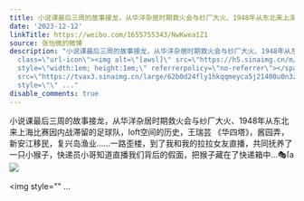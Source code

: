 ```yaml
---
title: 小说课最后三周的故事接龙，从华洋杂居时期救火会与纱厂大火、1948年从东北来上海比赛因内战滞留的足球队，loft空间的历史，王瑞芸 《华四塔》，酱园弄，新安江...
date: '2023-12-12'
linkTitle: https://weibo.com/1655755343/NwKwea1Z1
source: 张怡微的微博
description: "小说课最后三周的故事接龙，从华洋杂居时期救火会与纱厂大火、1948年从东北来上海比赛因内战滞留的足球队，loft空间的历史，王瑞芸 《华四塔》，酱园弄，新安江移民，复兴岛渔业……一路歪楼，到了我和我的拉拉女友直播，共同抚养了一只小猴子，快递员小哥知道直播我们背后的假面，把猴子藏在了快递箱中…\U0001F3AD<span
  class=\"url-icon\"><img alt=\"[awsl]\" src=\"https://h5.sinaimg.cn/m/emoticon/icon/default/fb_a3awsl-ed1a33c1b3.png\"
  style=\"width:1em; height:1em;\" referrerpolicy=\"no-referrer\"></span><img style=\"\"
  src=\"https://tvax3.sinaimg.cn/large/62b0d24fly1hkqqmeyca5j21400u0n3z.jpg\" referrerpolicy=\"no-referrer\"><br><br><img
  style=\"\" ..."
disable_comments: true
---
```

小说课最后三周的故事接龙，从华洋杂居时期救火会与纱厂大火、1948年从东北来上海比赛因内战滞留的足球队，loft空间的历史，王瑞芸 《华四塔》，酱园弄，新安江移民，复兴岛渔业……一路歪楼，到了我和我的拉拉女友直播，共同抚养了一只小猴子，快递员小哥知道直播我们背后的假面，把猴子藏在了快递箱中…🎭<span class="url-icon"><img alt="[awsl]" src="https://h5.sinaimg.cn/m/emoticon/icon/default/fb_a3awsl-ed1a33c1b3.png" style="width:1em; height:1em;" referrerpolicy="no-referrer"></span><img style="" src="https://tvax3.sinaimg.cn/large/62b0d24fly1hkqqmeyca5j21400u0n3z.jpg" referrerpolicy="no-referrer"><br><br><img style="" ...